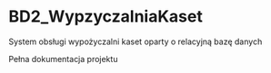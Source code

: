 # BD2_WypzyczalniaKaset
System obsługi wypożyczalni kaset oparty o relacyjną bazę danych

Pełna dokumentacja projektu 
